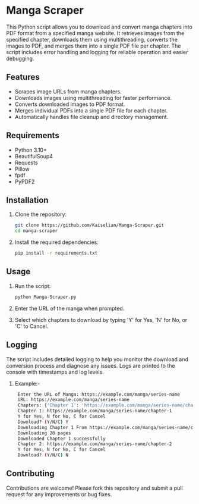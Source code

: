 # Manga Scraper

This Python script allows you to download and convert manga chapters into PDF format from a specified manga website. It retrieves images from the specified chapter, downloads them using multithreading, converts the images to PDF, and merges them into a single PDF file per chapter. The script includes error handling and logging for reliable operation and easier debugging.

## Features

- Scrapes image URLs from manga chapters.
- Downloads images using multithreading for faster performance.
- Converts downloaded images to PDF format.
- Merges individual PDFs into a single PDF file for each chapter.
- Automatically handles file cleanup and directory management.

## Requirements

- Python 3.10+
- BeautifulSoup4
- Requests
- Pillow
- fpdf
- PyPDF2

## Installation

1. Clone the repository:

   ```bash
   git clone https://github.com/Kaiselian/Manga-Scraper.git
   cd manga-scraper

2. Install the required dependencies:
   
   ```bash
   pip install -r requirements.txt

## Usage

1. Run the script:

   ```bash
   python Manga-Scraper.py

2. Enter the URL of the manga when prompted.

3. Select which chapters to download by typing 'Y' for Yes, 'N' for No, or 'C' to Cancel.

## Logging 

The script includes detailed logging to help you monitor the download and conversion process and diagnose any issues. Logs are printed to the console with timestamps and log levels.

1. Example:-

   ```bash
	Enter the URL of Manga: https://example.com/manga/series-name
	URL: https://example.com/manga/series-name
	Chapters: {'Chapter 1': 'https://example.com/manga/series-name/chapter-1', 'Chapter 2': 'https://example.com/manga/series-name/chapter-2'}
	Chapter 1: https://example.com/manga/series-name/chapter-1
	Y for Yes, N for No, C for Cancel
	Download? (Y/N/C) Y
	Downloading Chapter 1 From https://example.com/manga/series-name/chapter-1
	Downloading 20 pages
	Downloaded Chapter 1 successfully
	Chapter 2: https://example.com/manga/series-name/chapter-2
	Y for Yes, N for No, C for Cancel
	Download? (Y/N/C) N

## Contributing

Contributions are welcome! Please fork this repository and submit a pull request for any improvements or bug fixes.
